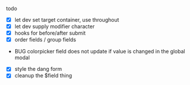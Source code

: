 todo
- [x] let dev set target container, use throughout
- [x] let dev supply modifier character
- [x] hooks for before/after submit
- [x] order fields / group fields
- BUG colorpicker field does not update if value is changed in the global modal
- [x] style the dang form
- [x] cleanup the $field thing